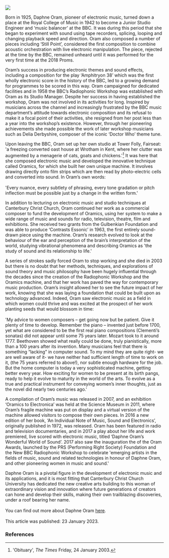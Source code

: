 <a href="https://juncture-digital.org"><img src="https://juncture-digital.org/images/ve-button.png"></a>
<param ve-config title="Daphne Oram (1925–2003)" author="Emma Latham" layout="vtl" banner="https://upload.wikimedia.org/wikipedia/commons/7/71/Manna_Oast%2C_Oast_Court%2C_Yalding%2C_Kent_-_geograph.org.uk_-_2369693.jpg" attribution="Manna Oast, Oast Court, Yalding, Kent by Oast House Archive" license="CC BY-SA 2.0">

<param ve-entity eid=“Q2051722” aliases=“Yalding”>

Born in 1925, Daphne Oram, pioneer of electronic music, turned down a place at the Royal College of Music in 1942 to become a Junior Studio Engineer and ‘music balancer’ at the BBC. It was during this period that she began to experiment with sound using tape recorders, splicing, looping and changing playback speed and direction. Oram also composed a number of pieces including ‘Still Point’, considered the first composition to combine acoustic orchestration with live electronic manipulation. The piece, rejected at the time by the BBC, remained unheard until it was performed for the very first time at the 2018 Proms.
<param ve-image url="https://upload.wikimedia.org/wikipedia/commons/6/63/Radiophonic_Workshop_Tape_Machine%2C_Science_Museum_London.jpg" label="Radiophonic Workshop Tape Machine" attribution="Science Museum, London, Stew Dean, via Wikimedia Commons" license="CC BY 2.0">
       
Oram’s success in producing electronic themes and sound effects, including a composition for the play ‘Amphitryon 38’ which was the first wholly electronic score in the history of the BBC, led to a growing demand for programmes to be scored in this way. Oram campaigned for dedicated facilities and in 1958 the BBC’s Radiophonic Workshop was established with Oram as its Studio Manager. Despite her success in having established the workshop, Oram was not involved in its activities for long. Inspired by musicians across the channel and increasingly frustrated by the BBC music department’s attitude towards electronic composition and its refusal to make it a focal point of their activities, she resigned from her post less than a year into the workshop’s existence. However, through her pioneering achievements she made possible the work of later workshop musicians such as Delia Derbyshire, composer of the iconic ‘Doctor Who’ theme tune.


Upon leaving the BBC, Oram set up her own studio at Tower Folly, Fairseat: 'a freezing converted oast house at Wrotham in Kent, where her clutter was augmented by a menagerie of cats, goats and chickens.'[^ref1]  It was here that she composed electronic music and developed the innovative technique called Oramics, for which she built her own unique machine. It involves drawing directly onto film strips which are then read by photo-electric cells and converted into sound. In Oram’s own words:
<br><br>
'Every nuance, every subtlety of phrasing, every tone gradation or pitch inflection must be possible just by a change in the written form.'
<param ve-image url="https://upload.wikimedia.org/wikipedia/en/1/16/Oast10.jpg" label="Ye Olde Hop Oaste, later named Tower Folly, near Meopham" attribution="Undetermined, via Wikipedia">

In addition to lecturing on electronic music and studio techniques at Canterbury Christ Church, Oram continued her work as a commercial composer to fund the development of Oramics, using her system to make a wide range of music and sounds for radio, television, theatre, film and exhibitions. She received two grants from the Gulbenkian Foundation and was able to produce ‘Contrasts Essonic’ in 1963, the first entirely sound-drawn piece using the machine. Oram’s research evolved to look at the behaviour of the ear and perception of the brain’s interpretation of the world, studying vibrational phenomena and describing Oramics as 'the study of sound and its relationship to life.'
<param ve-image url="https://stor.artstor.org/stor/0502153c-0020-4151-9caf-479dede7c6cf" label="Canterbury Christ Church University" attribution="Augustine House Library">

A series of strokes sadly forced Oram to stop working and she died in 2003 but there is no doubt that her methods, techniques, and explorations of sound theory and music philosophy have been hugely influential through the decades since the creation of the Radiophonic Workshop and the Oramics machine, and that her work has paved the way for contemporary music production. Oram’s insight allowed her to see the future impact of her work, knowing that she was laying a foundation that could be built upon as technology advanced. Indeed, Oram saw electronic music as a field in which women could thrive and was excited at the prospect of her work planting seeds that would blossom in time:
<br><br>
'My advice to women composers – get going now but be patient. Give it plenty of time to develop. Remember the piano – invented just before 1700, yet what are considered to be the first real piano compositions (Clementi’s sonatas) did not appear until some 75 years later. Mozart took to it around 1777. Beethoven showed what really could be done, truly pianistically, more than a 100 years after its invention. Many musicians feel that there is something “lacking” in computer sound. To my mind they are quite right- we are well aware of it- we have neither had sufficient length of time to work on it, (the 75 years referred to above!), nor subtle enough hardware for the job. But the home computer is today a very sophisticated machine, getting better every year. How exciting for women to be present at its birth pangs, ready to help it evolve to maturity in the world of the arts. To evolve as a true and practical instrument for conveying women’s inner thoughts, just as the novel did nearly two centuries ago.'
<param ve-image url="https://upload.wikimedia.org/wikipedia/commons/3/3a/Oramics_waveform_slide.jpg" label="Oramics waveform slides painted by Daphne Oram, 1965–80" attribution="tpholland, via Wikimedia Commons" license="CC BY 2.0">

A compilation of Oram’s music was released in 2007, and an exhibition ‘Oramics to Electronica’ was held at the Science Museum in 2011, where Oram’s fragile machine was put on display and a virtual version of the machine allowed visitors to compose their own pieces.  In 2016 a new edition of her book, ‘An Individual Note of Music, Sound and Electronics’, originally published in 1972, was released. Oram has been featured in radio and television documentaries, and in 2017 a play about her life and work premiered, live scored with electronic music, titled ‘Daphne Oram’s Wonderful World of Sound’. 2017 also saw the inauguration the of the Oram Awards, launched by the PRS (Performing Right Society) Foundation and the New BBC Radiophonic Workshop to celebrate 'emerging artists in the fields of music, sound and related technologies in honour of Daphne Oram, and other pioneering women in music and sound.'
<param ve-image url="https://upload.wikimedia.org/wikipedia/commons/b/bb/Oramics_Machine_-_details_2.jpg" label="Oramics Machine" attribution="linearclassifier, via Wikimedia Commons" license="CC BY-SA 2.0">

Daphne Oram is a pivotal figure in the development of electronic music and its applications, and it is most fitting that Canterbury Christ Church University has dedicated the new creative arts building to this woman of extraordinary vision and innovation where future generations of creators can hone and develop their skills, making their own trailblazing discoveries, under a roof bearing her name.
<br><br>
You can find out more about Daphne Oram [here](https://youtu.be/RTHXwgTpy90). 
<br><br>
This article was published: 23 January 2023.
<param ve-image url="https://stor.artstor.org/stor/5c0f95b3-e762-4282-926b-abbe671a1ae4" label="Daphne Oram Building" attribution="Canterbury Christ Church University">

### References

[^ref1]: 'Obituary', _The Times_ Friday, 24 January 2003. 

